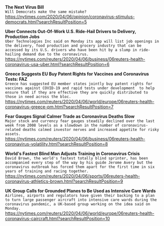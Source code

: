 **The Next Virus Bill**\
`Will Democrats make the same mistake?`\
https://nytimes.com/2020/04/06/opinion/coronavirus-stimulus-democrats.html?searchResultPosition=5

**Uber Connects Out-Of-Work U.S. Ride-Hail Drivers to Delivery, Production Jobs**\
`Uber Technologies Inc said on Monday its app will list job openings in the delivery, food production and grocery industry that can be accessed by its U.S. drivers who have been hit by a slump in ride-hailing demand due to the coronavirus.`\
https://nytimes.com/reuters/2020/04/06/business/06reuters-health-coronavirus-usa-uber.html?searchResultPosition=6

**Greece Suggests EU Buy Patent Rights for Vaccines and Coronavirus Tests: FAZ**\
`Greece has suggested EU member states jointly buy patent rights for vaccines against COVID-19 and rapid tests under development  to help ensure that if they are effective they are quickly distributed to those in need across the bloc.`\
https://nytimes.com/reuters/2020/04/06/world/europe/06reuters-health-coronavirus-greece-pm.html?searchResultPosition=7

**Fear Gauges Signal Calmer Trade as Coronavirus Deaths Slow**\
`Major stock and currency fear gauges steadily declined over the last week from 2008 levels as a slowdown in the number of coronavirus-related deaths calmed investor nerves and increased appetite for risky assets.`\
https://nytimes.com/reuters/2020/04/06/business/06reuters-health-coronavirus-volatility.html?searchResultPosition=8

**World's Fastest Blind Man Adjusts Training in Coronavirus Crisis**\
`David Brown, the world's fastest totally blind sprinter, has been accompanied every step of the way by his guide Jerome Avery but the coronavirus outbreak has forced them apart for the first time in six years of training and racing together.`\
https://nytimes.com/reuters/2020/04/06/sports/06reuters-health-coronavirus-athletics-brown.html?searchResultPosition=9

**UK Group Calls for Grounded Planes to Be Used as Intensive Care Wards**\
`Airlines, airports and regulators have given their backing to a plan to turn large passenger aircraft into intensive care wards during the coronavirus pandemic, a UK-based group working on the idea said on Monday.`\
https://nytimes.com/reuters/2020/04/06/world/europe/06reuters-health-coronavirus-caircraft.html?searchResultPosition=10

